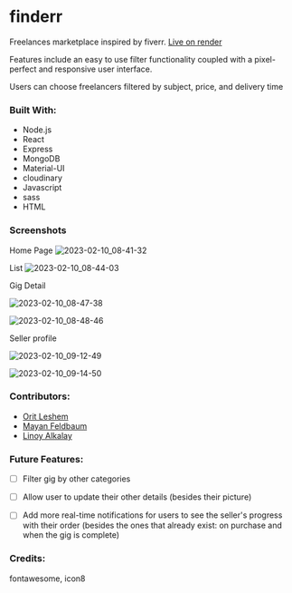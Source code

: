 # finderr

Freelances marketplace inspired by fiverr.
[Live on render ](https://finderr.onrender.com/)

Features include an easy to use filter functionality coupled with a pixel-perfect and responsive user interface.

Users can choose freelancers filtered by subject, price, and delivery time

### Built With:

- Node.js
- React
- Express
- MongoDB
- Material-UI
- cloudinary
- Javascript
- sass
- HTML

### Screenshots

Home Page
![2023-02-10_08-41-32](https://user-images.githubusercontent.com/80868084/218106427-b29c4eee-79bb-4bfd-b800-46d8916f12d2.png)


List
![2023-02-10_08-44-03](https://user-images.githubusercontent.com/80868084/218106866-fa08f1d7-f841-4f8f-bc8c-1adec4ca9ad1.png)

Gig Detail

![2023-02-10_08-47-38](https://user-images.githubusercontent.com/80868084/218107590-02aff361-a4ec-46b9-a03b-eb0d1587aaf0.png)

![2023-02-10_08-48-46](https://user-images.githubusercontent.com/80868084/218107836-068be441-08ad-4abf-9c38-21a72c608b8e.png)

Seller profile

![2023-02-10_09-12-49](https://user-images.githubusercontent.com/80868084/218113087-db6ad256-0c43-48ab-b9ea-b8c94752f412.png)

![2023-02-10_09-14-50](https://user-images.githubusercontent.com/80868084/218113516-7a6160cc-5bf6-48b1-874d-cf1c8b945123.png)


### Contributors:
- [Orit Leshem](https://www.linkedin.com/in/orit-leshem/)
- [Mayan Feldbaum](https://www.linkedin.com/in/mayan-feldbaum/)
- [Linoy Alkalay](https://www.linkedin.com/in/linoy-alkalay-17683b247/)


### Future Features:

- [ ] Filter gig by other categories
- [ ] Allow user to update their other details (besides their picture)
- [ ] Add more real-time notifications for users to see the seller's progress with their order (besides the ones that already exist:  on purchase and when the gig is complete) 



### Credits:
fontawesome, 
icon8


